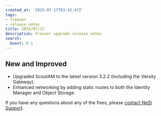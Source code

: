 ```yaml
---
created_at: '2025-07-17T03:42:47Z'
tags:
- freezer
- release notes
title: 2025/07/17
description: Freezer upgrade release notes
search:
  boost: 0.1
---
```


## New and Improved

- Upgraded ScoutAM to the latest version 3.2.2 (including the Versity Gateway).
- Enhanced networking by adding static routes to both the Identity Manager and Object Storage.

If you have any questions about any of the fixes, please [contact NeSI Support](mailto:support@nesi.org.nz "mailto:support@nesi.org.nz").
